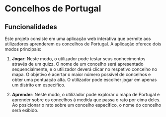 # Concelhos de Portugal

## Funcionalidades

Este projeto consiste em uma aplicação web interativa que permite aos utilizadores aprenderem os concelhos de Portugal. A aplicação oferece dois modos principais:

1. **Jogar**: Neste modo, o utilizador pode testar seus conhecimentos através de um quizz. O nome de um concelho será apresentado sequencialmente, e o utilizador deverá clicar no respetivo concelho no mapa. O objetivo é acertar o maior número possível de concelhos e obter uma pontuação alta. O utilizador pode escolher jogar em apenas um distrito em específico.

2. **Aprender**: Neste modo, o utilizador pode explorar o mapa de Portugal e aprender sobre os concelhos à medida que passa o rato por cima deles. Ao posicionar o rato sobre um concelho específico, o nome do concelho será exibido.
